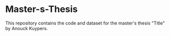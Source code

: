 # Master-s-Thesis
This repository contains the code and dataset for the master's thesis "Title" by Anouck Kuypers.
